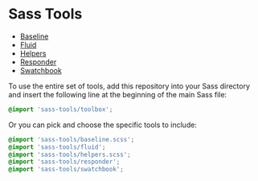 # Sass Tools

* [Baseline](/docs/baseline.md)
* [Fluid](/docs/fluid.md)
* [Helpers](/docs/helpers.md)
* [Responder](/docs/responder.md)
* [Swatchbook](/docs/swatchbook.md)


To use the entire set of tools, add this repository into your Sass directory and insert the following line at the beginning of the main Sass file:

```scss
@import 'sass-tools/toolbox';
```

Or you can pick and choose the specific tools to include:

```scss
@import 'sass-tools/baseline.scss';
@import 'sass-tools/fluid';
@import 'sass-tools/helpers.scss';
@import 'sass-tools/responder';
@import 'sass-tools/swatchbook';
```
